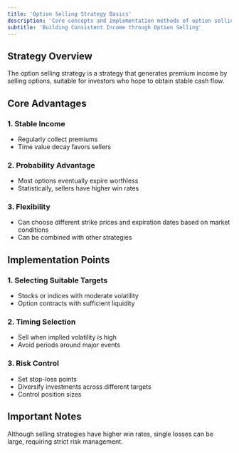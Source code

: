 ```yaml
---
title: 'Option Selling Strategy Basics'
description: 'Core concepts and implementation methods of option selling strategies'
subtitle: 'Building Consistent Income through Option Selling'
---
```


## Strategy Overview

The option selling strategy is a strategy that generates premium income by selling options, suitable for investors who hope to obtain stable cash flow.

## Core Advantages

### 1. Stable Income

- Regularly collect premiums
- Time value decay favors sellers

### 2. Probability Advantage

- Most options eventually expire worthless
- Statistically, sellers have higher win rates

### 3. Flexibility

- Can choose different strike prices and expiration dates based on market conditions
- Can be combined with other strategies

## Implementation Points

### 1. Selecting Suitable Targets

- Stocks or indices with moderate volatility
- Option contracts with sufficient liquidity

### 2. Timing Selection

- Sell when implied volatility is high
- Avoid periods around major events

### 3. Risk Control

- Set stop-loss points
- Diversify investments across different targets
- Control position sizes

## Important Notes

Although selling strategies have higher win rates, single losses can be large, requiring strict risk management.
